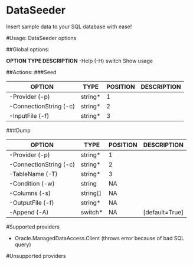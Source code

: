 # DataSeeder
Insert sample data to your SQL database with ease! 

#Usage: DataSeeder <action> options

##Global options:

   **OPTION       TYPE     DESCRIPTION**
   -Help (-H)   switch   Show usage

##Actions:
###Seed 

| OPTION                 | TYPE    | POSITION | DESCRIPTION |
| ---------------------- | ------- | -------- | ----------- |
| -Provider (-p)         | string* | 1        |             |
| -ConnectionString (-c) | string* | 2        |             |
| -InputFile (-f)        | string* | 3        |             |

###Dump 

| OPTION                   | TYPE       | POSITION | DESCRIPTION    |
| ------------------------ | ---------- | -------- | -------------- |
| -Provider (-p)           | string*    | 1        |                |
| -ConnectionString (-c)   | string*    | 2        |                |
| -TableName (-T)          | string*    | 3        |                |
| -Condition (-w)          | string     | NA       |                |
| -Columns (-s)            | string[]   | NA       |                |
| -OutputFile (-f)         | string*    | NA       |                |
| -Append (-A)             | switch*    | NA       | [default=True] |

#Supported providers
* Oracle.ManagedDataAccess.Client (throws error because of bad SQL query)

#Unsupported providers

